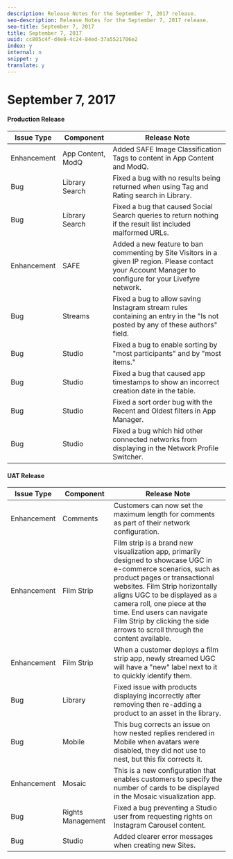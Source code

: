 ```yaml
---
description: Release Notes for the September 7, 2017 release.
seo-description: Release Notes for the September 7, 2017 release.
seo-title: September 7, 2017
title: September 7, 2017
uuid: cc805c4f-d4e8-4c24-84ed-37a5521706e2
index: y
internal: n
snippet: y
translate: y
---
```


# September 7, 2017


#### Production Release
| **Issue Type** |**Component** |**Release Note** |
|---|---|---|
| Enhancement |App Content, ModQ |Added SAFE Image Classification Tags to content in App Content and ModQ. |
| Bug |Library Search |Fixed a bug with no results being returned when using Tag and Rating search in Library. |
| Bug |Library Search |Fixed a bug that caused Social Search queries to return nothing if the result list included malformed URLs. |
| Enhancement |SAFE |Added a new feature to ban commenting by Site Visitors in a given IP region. Please contact your Account Manager to configure for your Livefyre network. |
| Bug |Streams |Fixed a bug to allow saving Instagram stream rules containing an entry in the "Is not posted by any of these authors" field. |
| Bug |Studio |Fixed a bug to enable sorting by "most participants" and by "most items." |
| Bug |Studio |Fixed a bug that caused app timestamps to show an incorrect creation date in the table. |
| Bug |Studio |Fixed a sort order bug with the Recent and Oldest filters in App Manager. |
| Bug |Studio |Fixed a bug which hid other connected networks from displaying in the Network Profile Switcher. |


#### UAT Release
| **Issue Type** |**Component** |**Release Note** |
|---|---|---|
| Enhancement |Comments |Customers can now set the maximum length for comments as part of their network configuration. |
| Enhancement |Film Strip |Film strip is a brand new visualization app, primarily designed to showcase UGC in e-commerce scenarios, such as product pages or transactional websites. Film Strip horizontally aligns UGC to be displayed as a camera roll, one piece at the time. End users can navigate Film Strip by clicking the side arrows to scroll through the content available. |
| Enhancement |Film Strip |When a customer deploys a film strip app, newly streamed UGC will have a "new" label next to it to quickly identify them. |
| Bug |Library |Fixed issue with products displaying incorrectly after removing then re-adding a product to an asset in the library. |
| Bug |Mobile |This bug corrects an issue on how nested replies rendered in Mobile when avatars were disabled, they did not use to nest, but this fix corrects it. |
| Enhancement |Mosaic |This is a new configuration that enables customers to specify the number of cards to be displayed in the Mosaic visualization app. |
| Bug |Rights Management |Fixed a bug preventing a Studio user from requesting rights on Instagram Carousel content. |
| Bug |Studio |Added clearer error messages when creating new Sites. |

